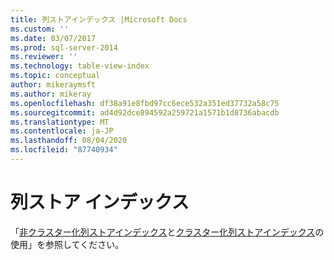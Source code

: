 ```yaml
---
title: 列ストアインデックス |Microsoft Docs
ms.custom: ''
ms.date: 03/07/2017
ms.prod: sql-server-2014
ms.reviewer: ''
ms.technology: table-view-index
ms.topic: conceptual
author: mikeraymsft
ms.author: mikeray
ms.openlocfilehash: df38a91e8fbd97cc6ece532a351ed37732a58c75
ms.sourcegitcommit: ad4d92dce894592a259721a1571b1d8736abacdb
ms.translationtype: MT
ms.contentlocale: ja-JP
ms.lasthandoff: 08/04/2020
ms.locfileid: "87740934"
---
```

# <a name="columnstore-indexes"></a>列ストア インデックス 
「[非クラスター化列ストアインデックス](../../database-engine/using-nonclustered-columnstore-indexes.md)と[クラスター化列ストアインデックス](../../database-engine/using-clustered-columnstore-indexes.md)の使用」を参照してください。
